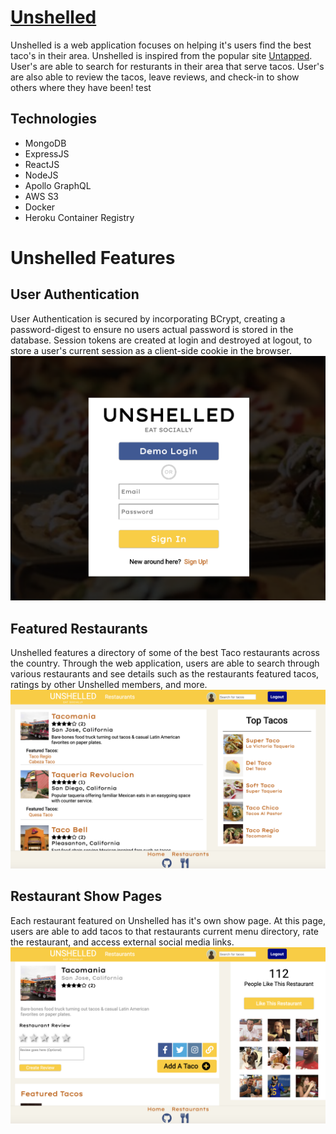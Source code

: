 # [Unshelled](https://unshelled.herokuapp.com/#/login)
Unshelled is a web application focuses on helping it's users find the best taco's in their area. Unshelled is inspired from the popular site [Untapped](https://untappd.com). User's are able to search for resturants in their area that serve tacos. User's are also able to review the tacos, leave reviews, and check-in to show others where they have been!
test


## Technologies

- MongoDB
- ExpressJS
- ReactJS
- NodeJS
- Apollo GraphQL
- AWS S3
- Docker
- Heroku Container Registry

# Unshelled Features

## User Authentication
User Authentication is secured by incorporating BCrypt, creating a password-digest to ensure no users actual password is stored in the database. Session tokens are created at login and destroyed at logout, to store a user's current session as a client-side cookie in the browser.
![Login Page](./client/public/login.png)

## Featured Restaurants
Unshelled features a directory of some of the best Taco restaurants across the country. Through the web application, users are able to search through various restaurants and see details such as the restaurants featured tacos, ratings by other Unshelled members, and more.
![Restaurant Index Page](./client/public/rest_index.png)

## Restaurant Show Pages
Each restaurant featured on Unshelled has it's own show page. At this page, users are able to add tacos to that restaurants current menu directory, rate the restaurant, and access external social media links. 
![Restaurant Page](./client/public/rest_show.png)


